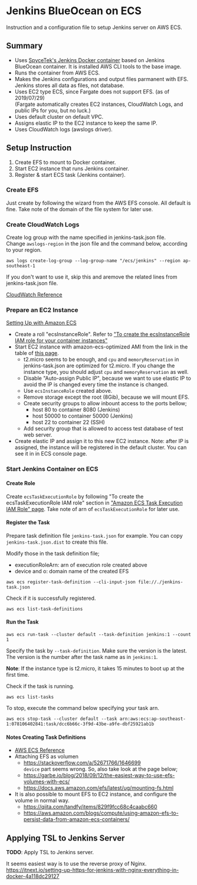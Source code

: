 # Jenkins BlueOcean on ECS
Instruction and a configuration file to setup Jenkins server on AWS ECS.

## Summary
* Uses [SpyceTek's Jenkins Docker container](https://cloud.docker.com/u/spycetek/repository/docker/spycetek/jenkins-blueocean) based on Jenkins BlueOcean container.
  It is installed AWS CLI tools to the base image.
* Runs the container from AWS ECS.
* Makes the Jenkins configurations and output files parmanent with EFS.
  Jenkins stores all data as files, not database.
* Uses EC2 type ECS, since Fargate does not support EFS. (as of 2019/07/29)  
  (Fargate automatically creates EC2 instances, CloudWatch Logs, and public IPs for you, but no luck.)
* Uses default cluster on default VPC.
* Assigns elastic IP to the EC2 instance to keep the same IP.
* Uses CloudWatch logs (awslogs driver).


## Setup Instruction
1. Create EFS to mount to Docker container.
2. Start EC2 instance that runs Jenkins container.
3. Register & start ECS task (Jenkins container).


### Create EFS
Just create by following the wizard from the AWS EFS console. All default is fine.
Take note of the domain of the file system for later use.


### Create CloudWatch Logs
Create log group with the name specified in jenkins-task.json file.  
Change `awslogs-region` in the json file and the command below, according to your region.

```
aws logs create-log-group --log-group-name "/ecs/jenkins" --region ap-southeast-1
```

If you don't want to use it, skip this and aremove the related lines from jenkins-task.json file.

[CloudWatch Reference](https://docs.aws.amazon.com/AmazonECS/latest/developerguide/using_awslogs.html)


### Prepare an EC2 Instance
[Setting Up with Amazon ECS](https://docs.aws.amazon.com/AmazonECS/latest/developerguide/get-set-up-for-amazon-ecs.html)

* Create a roll "ecsInstanceRole".
  Refer to ["To create the ecsInstanceRole IAM role for your container instances"](https://docs.aws.amazon.com/AmazonECS/latest/developerguide/instance_IAM_role.html)
* Start EC2 instance with amazon-ecs-optimized AMI from the link in the table of [this page](https://docs.aws.amazon.com/AmazonECS/latest/developerguide/ECS_AWSCLI_EC2.html).
  * t2.micro seems to be enough, and `cpu` and `memoryReservation` in jenkins-task.json are
    optimized for t2.micro. If you change the instance type, you should adjust `cpu` and
    `memoryReservation` as well.
  * Disable "Auto-assign Public IP", because we want to use elastic IP
    to avoid the IP is changed every time the instance is changed.
  * Use `ecsInstanceRole` created above.
  * Remove storage except the root (8Gib), because we will mount EFS.
  * Create security groups to allow inbount access to the ports bellow;
    * host 80 to container 8080 (Jenkins)
    * host 50000 to container 50000 (Jenkins)
    * host 22 to container 22 (SSH)
  * Add security group that is allowed to access test database of test web server.
* Create elastic IP and assign it to this new EC2 instance.
  Note: after IP is assigned, the instance will be registered in the default cluster.
  You can see it in in ECS console page.


### Start Jenkins Container on ECS
#### Create Role
Create `ecsTaskExecutionRole` by following "To create the ecsTaskExecutionRole IAM role" section in ["Amazon ECS Task Execution IAM Role" page](https://docs.aws.amazon.com/AmazonECS/latest/developerguide/task_execution_IAM_role.html).
Take note of arn of `ecsTaskExecutionRole` for later use.

#### Register the Task
Prepare task definition file `jenkins-task.json` for example.
You can copy `jenkins-task.json.dist` to create this file.

Modify those in the task definition file;

* executionRoleArn: arn of execution role created above
* device and o: domain name of the created EFS

```
aws ecs register-task-definition --cli-input-json file://./jenkins-task.json
```

Check if it is successfully registered.

```
aws ecs list-task-definitions
```

#### Run the Task
```
aws ecs run-task --cluster default --task-definition jenkins:1 --count 1
```

Specify the task by `--task-definition`. Make sure the version is the latest.
The version is the number after the task name as in `jenkins:1`.

**Note**: If the instance type is t2.micro, it takes 15 minutes to boot up at the first time.

Check if the task is running.

```
aws ecs list-tasks
```

To stop, execute the command below specifying your task arn.

```
aws ecs stop-task --cluster default --task arn:aws:ecs:ap-southeast-1:078106402841:task/dcc6b66c-3f9d-43be-a9fe-dbf25921ab1b
```


#### Notes Creating Task Definitions
* [AWS ECS Reference](https://docs.aws.amazon.com/AmazonECS/latest/APIReference/Welcome.html)
* Attaching EFS as volumen
  * https://stackoverflow.com/a/52671766/1646699  
    `device` part seems wrong. So, also take look at the page below;
  * https://garbe.io/blog/2018/09/12/the-easiest-way-to-use-efs-volumes-with-ecs/
  * https://docs.aws.amazon.com/efs/latest/ug/mounting-fs.html
* It is also possible to mount EFS to EC2 instance, and configure the volume in normal way.  
  * https://qiita.com/tandfy/items/829f9fcc68c4caabc660
  * https://aws.amazon.com/blogs/compute/using-amazon-efs-to-persist-data-from-amazon-ecs-containers/

## Applying TSL to Jenkins Server
**TODO**: Apply TSL to Jenkins server.

It seems easiest way is to use the reverse proxy of Nginx.  
https://itnext.io/setting-up-https-for-jenkins-with-nginx-everything-in-docker-4a118dc29127
